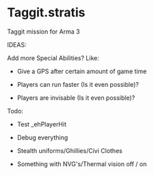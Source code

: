 # Taggit.stratis
Taggit mission for Arma 3


IDEAS:

Add more Special Abilities? Like:
- Give a GPS after certain amount of game time

- Players can run faster (Is it even possible)?

- Players are invisable (Is it even possible)?


Todo:

- Test _ehPlayerHit 

- Debug everything
	
- Stealth uniforms/Ghillies/Civi Clothes
	
- Something with NVG's/Thermal vision off / on

